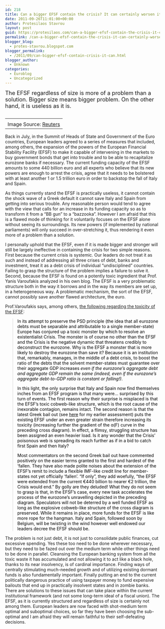 ```yaml
---
id: 218
title: Can a bigger EFSF contain the crisis? It can certainly worsen it
date: 2011-09-26T11:01:00+00:00
author: Protesilaos Stavrou
layout: post
guid: https://protesilaos.com/can-a-bigger-efsf-contain-the-crisis-it-can-certainly-worsen-it/
permalink: /can-a-bigger-efsf-contain-the-crisis-it-can-certainly-worsen-it/
blogger_blog:
  - protes-stavrou.blogspot.com
blogger_permalink:
  - /2011/09/can-bigger-efsf-contain-crisis-it-can.html
blogger_author:
  - Unknown
categories:
  - Euroblog
  - Uncategorized
---
```

<span style="font-size: large;">The EFSF regardless of size is more of a problem than a solution. Bigger size means bigger problem. On the other hand, it is useless as it is.</span>

<div class="separator" style="clear: both; text-align: center;">
</div>

<table cellpadding="0" cellspacing="0" class="tr-caption-container" style="float: left; margin-right: 1em; text-align: left;">
  <tr>
    <td style="text-align: center;">
    </td>
  </tr>
  
  <tr>
    <td class="tr-caption" style="text-align: center;">
      Image Source: <a href="http://www.reuters.com/article/2011/07/20/us-eurozone-idUSTRE76I5X620110720">Reuters</a>
    </td>
  </tr>
</table>

Back in July, in the Summit of Heads of State and Government of the Euro countries, European leaders agreed to a series of measures that included, among others, the expansion of the powers of the European Financial Stability Facility (EFSF) to make it capable of intervening in the markets to buy government bonds that get into trouble and to be able to recapitalize eurozone banks if necessary. The current funding capacity of the EFSF amounts to some 440 billion euro and all experts who believe that its new powers are enough to arrest the crisis, agree that it needs to be bolstered with at least another 1 or 1.5 trillion euro in order to backstop the fall of Italy and Spain.

As things currently stand the EFSF is practically useless, it cannot contain the shock wave of a Greek default it cannot save Italy and Spain from getting into serious trouble. Any reasonable person would tend to agree with the view that calls for an increase in its funding capacity so as to transform it from a &#8220;BB gun&#8221; to a &#8220;bazzooka&#8221;. However I am afraid that this is a flawed mode of thinking for it voluntarily focuses on the EFSF alone without seeing its surroundings. Its new powers (if implemented by national parliaments) will only succeed in over-stretching it, thus rendering it even more of a problem than a solution. 

I personally uphold that the EFSF, even if it is made bigger and stronger will still be largely ineffective in containing the crisis for two simple reasons. First because the current crisis is systemic. Our leaders do not treat it as such and instead of addressing all three crises of debt, banks and investment, treat it as a debt crisis of individual &#8220;undisciplined&#8221; countries. Failing to grasp the structure of the problem implies a failure to solve it. Second, because the EFSF is found on a potently toxic ingredient that Prof. Yanis Varoufakis analyzed in his own blog. The EFSF is a very problematic structure both in the way it borrows and in the way its members are set up, in a heterogeneous way. A problematic mechanism, the sort of the EFSF, cannot possibly save another flawed architecture, the euro.

Prof.Varoufakis says, among others, [the following regarding the toxicity of the EFSF](http://yanisvaroufakis.eu/2011/08/04/why-italy-why-spain-and-why-the-efsfs-size-does-not-matter/):
  


> <span style="color: black;">In its attempt to preserve the PSD principle (the idea that all eurozone debts must be separable and attributable to a single member-state) Europe has conjured up a toxic monster by which to resolve an existentialist Crisis. The monster is of course no other than the EFSF and the Crisis is the negative dynamic that threatens credibly to deconstruct the eurozone. Why is the EFSF a monster that is more likely to destroy the eurozone than save it? Because it is an institution that, remarkably, manages, in the middle of a debt crisis, to boost the ratio of the debts that the solvent member-states must guarantee over their aggregate GDP increases <i>even if the eurozone’s aggregate debt and aggregate GDP remain the same (indeed, even if the eurozone’s aggregate debt-to-GDP ratio is constant or falling!)</i>.</span></p> 
> 
> <span style="color: black;">In this light, the only surprise that Italy and Spain now find themselves inches from an EFSF program is that many were… surprised by this turn of events. The first reason why their surprise is misplaced is that the EFSF’s toxic cobweb-like structure, which is the root cause of the inexorable contagion, remains intact. The second reason is that the latest Greek bail out (see <a href="http://yanisvaroufakis.eu/2011/07/22/europes-faustian-bargain-on-the-latest-attempt-to-resolve-the-greek-debt-crisis-and-its-repercussions/" target="_blank" title="Europe’s Faustian Bargain: On the latest attempt to resolve the Greek debt crisis and its repercussions"><span style="color: black;">here</span></a> for my earlier assessment) puts the existing EFSF under an even greater strain therefore increasing its toxicity (increasing further the gradient of the α(F) curve in the preceding cross diagram). In effect, a flimsy, struggling structure has been assigned an even heavier load. Is it any wonder that the Crisis’ poisonous web is spreading its reach further as if in a bid to catch first Spain and then Italy?&nbsp;</span> 
> 
> <span style="color: black;">Most commentators on the second Greek bail out have commented positively on the easier terms granted to the first and hardest of the ‘fallen. They have also made polite noises about the extension of the EFSF’s remit to include a flexible IMF-like credit line for member-states not yet officially ‘fallen’. “If only”, they add woefully, “the EFSF were extended from the current €440 billion to nearer €2 trillion, the Crisis would end.” By golly are they deluded! What they do not seem to grasp is that, in the EFSF’s case, every new task accelerates the process of the eurozone’s unravelling depicted in the preceding diagram. Speculators will not be deterred by a well funded EFSF as long as the explosive cobweb-like structure of the cross diagram is preserved. While it remains in place, more funds for the EFSF is like more rope for the hangman. Italy and Spain, followed soon by Belgium, will be twisting in the wind however well endowed our leaders decree the EFSF should be.</span>

The problem is not just debt, it is not just to consolidate public finances, cut excessive spending. Yes these too need to be done wherever necessary, but they need to be fazed out over the medium term while other things need to be done in parallel. Cleansing the European banking system from all the toxic waste it has accumulated and not allowing it to act like a black hole, thanks to its near insolvency, is of cardinal importance. Finding ways of centrally stimulating much-needed growth and of utilizing existing dormant funds is also fundamentally important. Finally putting an end to the current politically dangerous practice of using taxpayer money to fund expensive bailouts that end up in practically insolvent states and in zombie banks. There are solutions to these issues that can take place within the current institutional framework (and not some long-term ideal of a fiscal union). The EFSF, as it is currently structured and regardless of size is certainly not among them. European leaders are now faced with shot-medium term optimal and suboptimal choices, so far they have been choosing the sub-optimal and I am afraid they will remain faithful to their self-defeating decisions.
